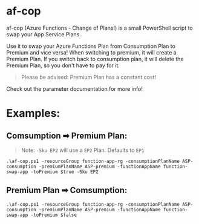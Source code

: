 # af-cop
af-cop (Azure Functions - Change of Plans!) is a small PowerShell script to swap your App Service Plans.

Use it to swap your Azure Functions Plan from Consumption Plan to Premium and vice versa!
When switching to premium, it will create a Premium Plan.
If you switch back to consumption plan, it will delete the Premium Plan, so you don't have to pay for it.

> Please be advised: Premium Plan has a constant cost!

Check out the parameter documentation for more info!


# Examples:

## Comsumption ➡ Premium Plan:
> Note: `-Sku EP2` will use a `EP2` Plan. Defaults to `EP1`

    .\af-cop.ps1 -resourceGroup function-app-rg -consumptionPlanName ASP-consumption -premiumPlanName ASP-premium -functionAppName function-swap-app -toPremium $true -Sku EP2
    
## Premium Plan ➡ Comsumption:
    .\af-cop.ps1 -resourceGroup function-app-rg -consumptionPlanName ASP-consumption -premiumPlanName ASP-premium -functionAppName function-swap-app -toPremium $false
